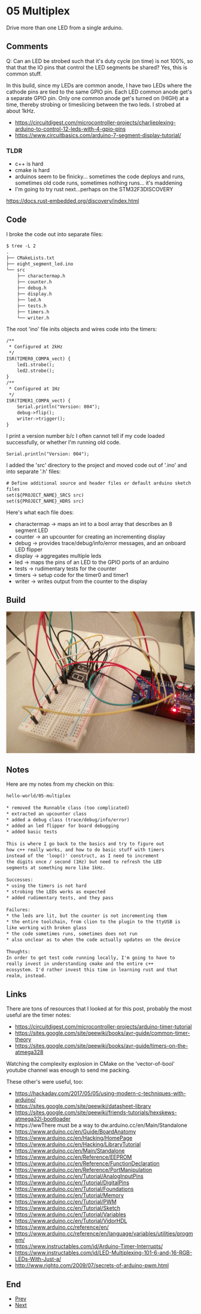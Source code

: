 # 05 Multiplex

Drive more than one LED from a single arduino.  

## Comments

Q: Can an LED be strobed such that it's duty cycle (on time) is not 100%, so that
that the IO pins that control the LED segments be shared? Yes, this is common stuff.  

In this build, since my LEDs are common anode, I have two LEDs where the cathode
pins are tied to the same GPIO pin. Each LED common anode get's a separate GPIO 
pin. Only one common anode get's turned on (HIGH) at a time, thereby strobing
or timeslicing between the two leds. I strobed at about 1kHz.

* https://circuitdigest.com/microcontroller-projects/charlieplexing-arduino-to-control-12-leds-with-4-gpio-pins
* https://www.circuitbasics.com/arduino-7-segment-display-tutorial/

### TLDR

* c++ is hard
* cmake is hard
* arduinos seem to be finicky... sometimes the code deploys and runs,
sometimes old code runs, sometimes nothing runs... it's maddening
* I'm going to try rust next...perhaps on the STM32F3DISCOVERY

https://docs.rust-embedded.org/discovery/index.html

## Code

I broke the code out into separate files:

    $ tree -L 2
    .
    ├── CMakeLists.txt
    ├── eight_segment_led.ino
    └── src
        ├── charactermap.h
        ├── counter.h
        ├── debug.h
        ├── display.h
        ├── led.h
        ├── tests.h
        ├── timers.h
        └── writer.h

The root 'ino' file inits objects and wires code into the timers:

    /**
     * Configured at 2kHz
     */
    ISR(TIMER0_COMPA_vect) {
        led1.strobe();
        led2.strobe();
    }
    /**
     * Configured at 1Hz
     */
    ISR(TIMER1_COMPA_vect) {
        Serial.println("Version: 004");
        debug->flip();
        writer->trigger();
    }

I print a version number b/c I often cannot tell if my code loaded
successfully, or whether I'm running old code.

    Serial.println("Version: 004");

I added the 'src' directory to the project and moved code out of '.ino' and 
into separate '.h' files:

    # Define additional source and header files or default arduino sketch files
    set(${PROJECT_NAME}_SRCS src)
    set(${PROJECT_NAME}_HDRS src)

Here's what each file does:

* charactermap -> maps an int to a bool array that describes an 8 segment LED
* counter -> an upcounter for creating an incrementing display
* debug -> provides trace/debug/info/error messages, and an onboard LED flipper
* display -> aggregates multiple leds
* led -> maps the pins of an LED to the GPIO ports of an arduino
* tests -> rudimentary tests for the counter
* timers -> setup code for the timer0 and timer1
* writer -> writes output from the counter to the display 

## Build

![Two Leds and Arduino](resources/two-led-arduino.jpeg)

## Notes
Here are my notes from my checkin on this:

    hello-world/05-multiplex
    
    * removed the Runnable class (too complicated)
    * extracted an upcounter class
    * added a debug class (trace/debug/info/error)
    * added an led flipper for board debugging
    * added basic tests
    
    This is where I go back to the basics and try to figure out
    how c++ really works, and how to do basic stuff with timers
    instead of the 'loop()' construct, as I need to increment
    the digits once / second (1Hz) but need to refresh the LED
    segments at something more like 1kHz.
    
    Successes:
    * using the timers is not hard
    * strobing the LEDs works as expected
    * added rudimentary tests, and they pass
    
    Failures:
    * the leds are lit, but the counter is not incrementing them
    * the entire toolchain, from clion to the plugin to the ttyUSB is
    like working with broken glass
    * the code sometimes runs, sometimes does not run
    * also unclear as to when the code actually updates on the device
    
    Thoughts:
    In order to get test code running locally, I'm going to have to
    really invest in understanding cmake and the entire c++
    ecosystem. I'd rather invest this time in learning rust and that
    realm, instead.

## Links

There are tons of resources that I looked at for this post, probably the most
useful are the timer notes:

* https://circuitdigest.com/microcontroller-projects/arduino-timer-tutorial
* https://sites.google.com/site/qeewiki/books/avr-guide/common-timer-theory
* https://sites.google.com/site/qeewiki/books/avr-guide/timers-on-the-atmega328

Watching the complexity explosion in CMake on the 'vector-of-bool' youtube
channel was enough to send me packing.

These other's were useful, too:

* https://hackaday.com/2017/05/05/using-modern-c-techniques-with-arduino/
* https://sites.google.com/site/qeewiki/datasheet-library
* https://sites.google.com/site/qeewiki/friends-tutorials/hexskews-atmega32l-bootloader
* https://wwThere must be a way to dw.arduino.cc/en/Main/Standalone
* https://www.arduino.cc/en/Guide/BoardAnatomy
* https://www.arduino.cc/en/Hacking/HomePage
* https://www.arduino.cc/en/Hacking/LibraryTutorial
* https://www.arduino.cc/en/Main/Standalone
* https://www.arduino.cc/en/Reference/EEPROM
* https://www.arduino.cc/en/Reference/FunctionDeclaration
* https://www.arduino.cc/en/Reference/PortManipulation
* https://www.arduino.cc/en/Tutorial/AnalogInputPins
* https://www.arduino.cc/en/Tutorial/DigitalPins
* https://www.arduino.cc/en/Tutorial/Foundations
* https://www.arduino.cc/en/Tutorial/Memory
* https://www.arduino.cc/en/Tutorial/PWM
* https://www.arduino.cc/en/Tutorial/Sketch
* https://www.arduino.cc/en/Tutorial/Variables
* https://www.arduino.cc/en/Tutorial/VidorHDL
* https://www.arduino.cc/reference/en/
* https://www.arduino.cc/reference/en/language/variables/utilities/progmem/
* https://www.instructables.com/id/Arduino-Timer-Interrupts/
* https://www.instructables.com/id/LED-Multiplexing-101-6-and-16-RGB-LEDs-With-Just-a/
* http://www.righto.com/2009/07/secrets-of-arduino-pwm.html

## End

* [Prev](../04a-code-structure/readme.md)
* [Next]()
